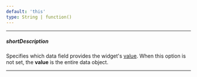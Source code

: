 ```yaml
---
default: 'this'
type: String | function()
---
```

---
##### shortDescription
Specifies which data field provides the widget's [value](/api-reference/10%20UI%20Widgets/DataExpressionMixin/1%20Configuration/value.md '{basewidgetpath}/Configuration/#value'). When this option is not set, the **value** is the entire data object.

---
